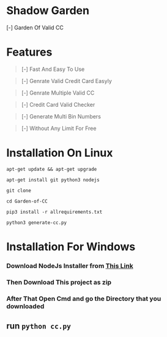 # Shadow Garden
[-] Garden Of Valid CC
# Features
>[-] Fast And Easy To Use

>[-] Genrate Valid Credit Card Easyly

>[-] Genrate Multiple Valid CC

>[-] Credit Card Valid Checker

>[-] Generate Multi Bin Numbers

>[-] Without Any Limit For Free

# Installation On Linux

```
apt-get update && apt-get upgrade
```
```
apt-get install git python3 nodejs
```
```
git clone
```
```
cd Garden-of-CC
```
```
pip3 install -r allrequirements.txt
```
```
python3 generate-cc.py
```

# Installation For Windows
### Download NodeJs Installer from [This Link](https://nodejs.org/en/)

### Then Download This project as zip 

### After That Open Cmd and go the Directory that you downloaded 

## run `python cc.py`
